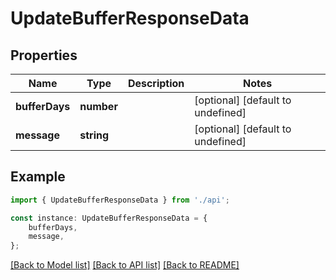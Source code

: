 # UpdateBufferResponseData


## Properties

Name | Type | Description | Notes
------------ | ------------- | ------------- | -------------
**bufferDays** | **number** |  | [optional] [default to undefined]
**message** | **string** |  | [optional] [default to undefined]

## Example

```typescript
import { UpdateBufferResponseData } from './api';

const instance: UpdateBufferResponseData = {
    bufferDays,
    message,
};
```

[[Back to Model list]](../README.md#documentation-for-models) [[Back to API list]](../README.md#documentation-for-api-endpoints) [[Back to README]](../README.md)
